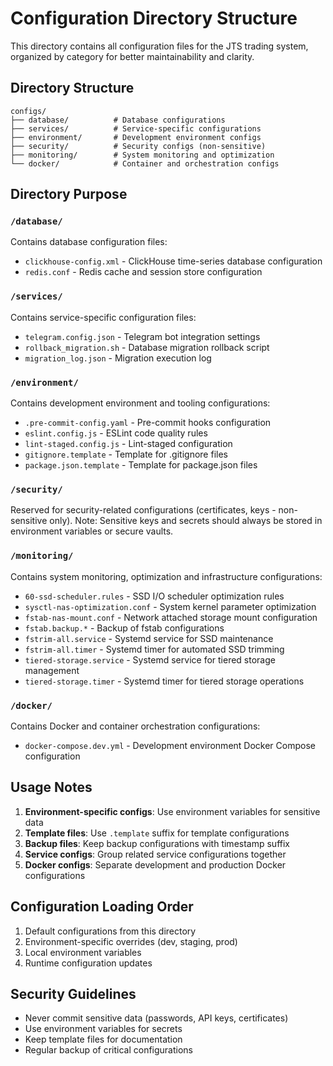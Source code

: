 # Configuration Directory Structure

This directory contains all configuration files for the JTS trading system, organized by category for better maintainability and clarity.

## Directory Structure

```
configs/
├── database/          # Database configurations
├── services/          # Service-specific configurations
├── environment/       # Development environment configs
├── security/          # Security configs (non-sensitive)
├── monitoring/        # System monitoring and optimization
└── docker/            # Container and orchestration configs
```

## Directory Purpose

### `/database/`

Contains database configuration files:

- `clickhouse-config.xml` - ClickHouse time-series database configuration
- `redis.conf` - Redis cache and session store configuration

### `/services/`

Contains service-specific configuration files:

- `telegram.config.json` - Telegram bot integration settings
- `rollback_migration.sh` - Database migration rollback script
- `migration_log.json` - Migration execution log

### `/environment/`

Contains development environment and tooling configurations:

- `.pre-commit-config.yaml` - Pre-commit hooks configuration
- `eslint.config.js` - ESLint code quality rules
- `lint-staged.config.js` - Lint-staged configuration
- `gitignore.template` - Template for .gitignore files
- `package.json.template` - Template for package.json files

### `/security/`

Reserved for security-related configurations (certificates, keys - non-sensitive only).
Note: Sensitive keys and secrets should always be stored in environment variables or secure vaults.

### `/monitoring/`

Contains system monitoring, optimization and infrastructure configurations:

- `60-ssd-scheduler.rules` - SSD I/O scheduler optimization rules
- `sysctl-nas-optimization.conf` - System kernel parameter optimization
- `fstab-nas-mount.conf` - Network attached storage mount configuration
- `fstab.backup.*` - Backup of fstab configurations
- `fstrim-all.service` - Systemd service for SSD maintenance
- `fstrim-all.timer` - Systemd timer for automated SSD trimming
- `tiered-storage.service` - Systemd service for tiered storage management
- `tiered-storage.timer` - Systemd timer for tiered storage operations

### `/docker/`

Contains Docker and container orchestration configurations:

- `docker-compose.dev.yml` - Development environment Docker Compose configuration

## Usage Notes

1. **Environment-specific configs**: Use environment variables for sensitive data
2. **Template files**: Use `.template` suffix for template configurations
3. **Backup files**: Keep backup configurations with timestamp suffix
4. **Service configs**: Group related service configurations together
5. **Docker configs**: Separate development and production Docker configurations

## Configuration Loading Order

1. Default configurations from this directory
2. Environment-specific overrides (dev, staging, prod)
3. Local environment variables
4. Runtime configuration updates

## Security Guidelines

- Never commit sensitive data (passwords, API keys, certificates)
- Use environment variables for secrets
- Keep template files for documentation
- Regular backup of critical configurations

